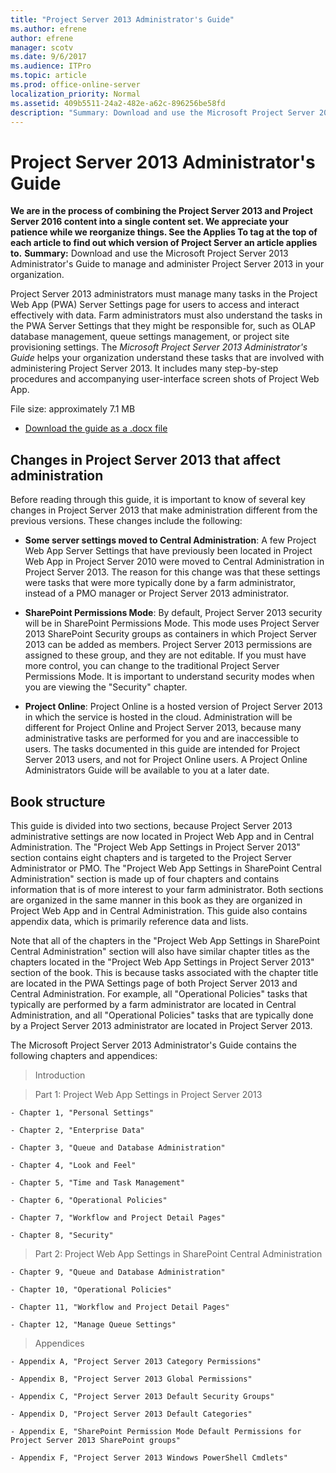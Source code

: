 ```yaml
---
title: "Project Server 2013 Administrator's Guide"
ms.author: efrene
author: efrene
manager: scotv
ms.date: 9/6/2017
ms.audience: ITPro
ms.topic: article
ms.prod: office-online-server
localization_priority: Normal
ms.assetid: 409b5511-24a2-482e-a62c-896256be58fd
description: "Summary: Download and use the Microsoft Project Server 2013 Administrator's Guide to manage and administer Project Server 2013 in your organization."
---
```


# Project Server 2013 Administrator's Guide
 **We are in the process of combining the Project Server 2013 and Project Server 2016 content into a single content set. We appreciate your patience while we reorganize things. See the Applies To tag at the top of each article to find out which version of Project Server an article applies to.**
 **Summary:** Download and use the Microsoft Project Server 2013 Administrator's Guide to manage and administer Project Server 2013 in your organization.
  
Project Server 2013 administrators must manage many tasks in the Project Web App (PWA) Server Settings page for users to access and interact effectively with data. Farm administrators must also understand the tasks in the PWA Server Settings that they might be responsible for, such as OLAP database management, queue settings management, or project site provisioning settings. The  *Microsoft Project Server 2013 Administrator's Guide*  helps your organization understand these tasks that are involved with administering Project Server 2013. It includes many step-by-step procedures and accompanying user-interface screen shots of Project Web App.
  
File size: approximately 7.1 MB
  
- [Download the guide as a .docx file](https://go.microsoft.com/fwlink/p/?LinkId=299886)
    
## Changes in Project Server 2013 that affect administration

Before reading through this guide, it is important to know of several key changes in Project Server 2013 that make administration different from the previous versions. These changes include the following:
  
- **Some server settings moved to Central Administration**: A few Project Web App Server Settings that have previously been located in Project Web App in Project Server 2010 were moved to Central Administration in Project Server 2013. The reason for this change was that these settings were tasks that were more typically done by a farm administrator, instead of a PMO manager or Project Server 2013 administrator.
    
- **SharePoint Permissions Mode**: By default, Project Server 2013 security will be in SharePoint Permissions Mode. This mode uses Project Server 2013 SharePoint Security groups as containers in which Project Server 2013 can be added as members. Project Server 2013 permissions are assigned to these group, and they are not editable. If you must have more control, you can change to the traditional Project Server Permissions Mode. It is important to understand security modes when you are viewing the "Security" chapter.
    
- **Project Online**: Project Online is a hosted version of Project Server 2013 in which the service is hosted in the cloud. Administration will be different for Project Online and Project Server 2013, because many administrative tasks are performed for you and are inaccessible to users. The tasks documented in this guide are intended for Project Server 2013 users, and not for Project Online users. A Project Online Administrators Guide will be available to you at a later date.
    
## Book structure

This guide is divided into two sections, because Project Server 2013 administrative settings are now located in Project Web App and in Central Administration. The "Project Web App Settings in Project Server 2013" section contains eight chapters and is targeted to the Project Server Administrator or PMO. The "Project Web App Settings in SharePoint Central Administration" section is made up of four chapters and contains information that is of more interest to your farm administrator. Both sections are organized in the same manner in this book as they are organized in Project Web App and in Central Administration. This guide also contains appendix data, which is primarily reference data and lists.
  
Note that all of the chapters in the "Project Web App Settings in SharePoint Central Administration" section will also have similar chapter titles as the chapters located in the "Project Web App Settings in Project Server 2013" section of the book. This is because tasks associated with the chapter title are located in the PWA Settings page of both Project Server 2013 and Central Administration. For example, all "Operational Policies" tasks that typically are performed by a farm administrator are located in Central Administration, and all "Operational Policies" tasks that are typically done by a Project Server 2013 administrator are located in Project Server 2013.
  
The Microsoft Project Server 2013 Administrator's Guide contains the following chapters and appendices:
  
> Introduction
    
> Part 1: Project Web App Settings in Project Server 2013
    
    - Chapter 1, "Personal Settings"
    
    - Chapter 2, "Enterprise Data"
    
    - Chapter 3, "Queue and Database Administration"
    
    - Chapter 4, "Look and Feel"
    
    - Chapter 5, "Time and Task Management"
    
    - Chapter 6, "Operational Policies"
    
    - Chapter 7, "Workflow and Project Detail Pages"
    
    - Chapter 8, "Security"
    
> Part 2: Project Web App Settings in SharePoint Central Administration
    
    - Chapter 9, "Queue and Database Administration"
    
    - Chapter 10, "Operational Policies"
    
    - Chapter 11, "Workflow and Project Detail Pages"
    
    - Chapter 12, "Manage Queue Settings"
    
> Appendices
    
    - Appendix A, "Project Server 2013 Category Permissions"
    
    - Appendix B, "Project Server 2013 Global Permissions"
    
    - Appendix C, "Project Server 2013 Default Security Groups"
    
    - Appendix D, "Project Server 2013 Default Categories"
    
    - Appendix E, "SharePoint Permission Mode Default Permissions for Project Server 2013 SharePoint groups"
    
    - Appendix F, "Project Server 2013 Windows PowerShell Cmdlets"
    

